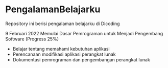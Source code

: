 # PengalamanBelajarku
Repository ini berisi pengalaman belajarku di Dicoding 

9 Februari 2022
Memulai Dasar Pemrograman untuk Menjadi Pengembang Software (Progress 25%)
  * Belajar tentang memahami kebutuhan aplikasi
  * Perencanaan modifikasi aplikasi perangkat lunak
  * Dokumentasi pemrograman dan pengembangan perangkat lunak 
